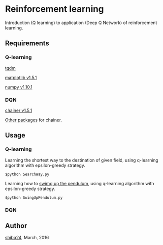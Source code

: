 Reinforcement learning
======

Introduction (Q learning) to application (Deep Q Network) of reinforcement learning.

## Requirements
### Q-learning
[tqdm](https://github.com/noamraph/tqdm)

[matplotlib v1.5.1](http://matplotlib.org/)

[numpy v1.10.1](http://www.numpy.org/)

### DQN

[chainer v1.5.1](http://chainer.org/)

[Other packages](https://github.com/pfnet/chainer#requirements) for chainer.


## Usage
### Q-learning

Learning the shortest way to the destination of given field, using q-learning algorithm with epsilon-greedy strategy.
```
$python SearchWay.py
```

Learning how to [swimg up the pendulum](https://www.youtube.com/watch?v=YLAWnYAsai8), using q-learning algorithm with epsilon-greedy strategy.
```
$python SwingUpPendulum.py
```


### DQN


## Author

[shiba24](https://github.com/shiba24), March, 2016

